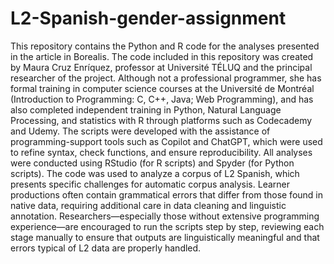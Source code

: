 # L2-Spanish-gender-assignment
This repository contains the Python and R code for the analyses presented in the article in Borealis.
The code included in this repository was created by Maura Cruz Enríquez, professor at Université TÉLUQ and the principal researcher of the project. Although not a professional programmer, she has formal training in computer science courses at the Université de Montréal (Introduction to Programming: C, C++, Java; Web Programming), and has also completed independent training in Python, Natural Language Processing, and statistics with R through platforms such as Codecademy and Udemy.
The scripts were developed with the assistance of programming-support tools such as Copilot and ChatGPT, which were used to refine syntax, check functions, and ensure reproducibility.
All analyses were conducted using RStudio (for R scripts) and Spyder (for Python scripts).
The code was used to analyze a corpus of L2 Spanish, which presents specific challenges for automatic corpus analysis. Learner productions often contain grammatical errors that differ from those found in native data, requiring additional care in data cleaning and linguistic annotation.
Researchers—especially those without extensive programming experience—are encouraged to run the scripts step by step, reviewing each stage manually to ensure that outputs are linguistically meaningful and that errors typical of L2 data are properly handled.


